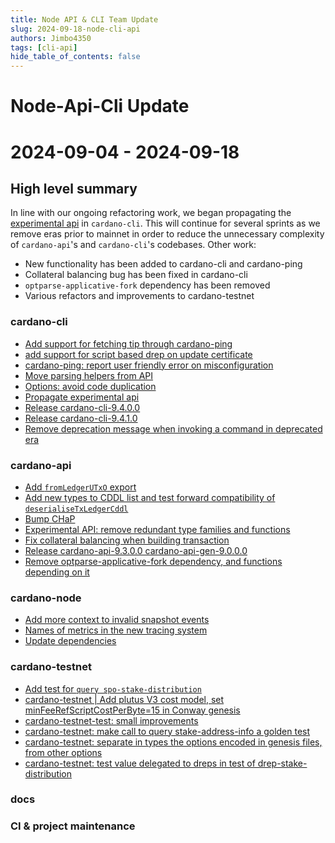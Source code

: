 ```yaml
---
title: Node API & CLI Team Update
slug: 2024-09-18-node-cli-api
authors: Jimbo4350
tags: [cli-api]
hide_table_of_contents: false
---
```


# Node-Api-Cli Update
# 2024-09-04 - 2024-09-18

## High level summary

In line with our ongoing refactoring work, we began propagating the [experimental api](https://github.com/input-output-hk/cardano-node-wiki/wiki/ADR-4-Support-only-for-mainnet-and-upcoming-eras) in `cardano-cli`. This will continue for several sprints as we remove eras prior to mainnet in order to reduce the unnecessary complexity of `cardano-api`'s and `cardano-cli`'s codebases. Other work:
- New functionality has been added to cardano-cli and cardano-ping
- Collateral balancing bug has been fixed in cardano-cli
- `optparse-applicative-fork` dependency has been removed
- Various refactors and improvements to cardano-testnet

### cardano-cli
- [Add support for fetching tip through cardano-ping](https://github.com/IntersectMBO/cardano-cli/pull/888)
- [add support for script based drep on update certificate](https://github.com/IntersectMBO/cardano-cli/pull/884)
- [cardano-ping: report user friendly error on misconfiguration](https://github.com/IntersectMBO/cardano-cli/pull/893)
- [Move parsing helpers from API](https://github.com/IntersectMBO/cardano-cli/pull/894)
- [Options: avoid code duplication](https://github.com/IntersectMBO/cardano-cli/pull/890)
- [Propagate experimental api](https://github.com/IntersectMBO/cardano-cli/pull/853)
- [Release cardano-cli-9.4.0.0](https://github.com/IntersectMBO/cardano-cli/pull/885)
- [Release cardano-cli-9.4.1.0](https://github.com/IntersectMBO/cardano-cli/pull/889)
- [Remove deprecation message when invoking a command in deprecated era](https://github.com/IntersectMBO/cardano-cli/pull/887)

### cardano-api
- [Add `fromLedgerUTxO` export](https://github.com/IntersectMBO/cardano-api/pull/627)
- [Add new types to CDDL list and test forward compatibility of `deserialiseTxLedgerCddl`](https://github.com/IntersectMBO/cardano-api/pull/634)
- [Bump CHaP](https://github.com/IntersectMBO/cardano-api/pull/610)
- [Experimental API: remove redundant type families and functions](https://github.com/IntersectMBO/cardano-api/pull/625)
- [Fix collateral balancing when building transaction](https://github.com/IntersectMBO/cardano-api/pull/631)
- [Release cardano-api-9.3.0.0 cardano-api-gen-9.0.0.0 ](https://github.com/IntersectMBO/cardano-api/pull/628)
- [Remove optparse-applicative-fork dependency, and functions depending on it](https://github.com/IntersectMBO/cardano-api/pull/635)

### cardano-node
- [Add more context to invalid snapshot events](https://github.com/IntersectMBO/cardano-node/pull/5933)
- [Names of metrics in the new tracing system](https://github.com/IntersectMBO/cardano-node/pull/5905)
- [Update dependencies](https://github.com/IntersectMBO/cardano-node/pull/5979)

### cardano-testnet
- [Add test for `query spo-stake-distribution`](https://github.com/IntersectMBO/cardano-node/pull/5932)
- [cardano-testnet | Add plutus V3 cost model, set minFeeRefScriptCostPerByte=15 in Conway genesis](https://github.com/IntersectMBO/cardano-node/pull/5977)
- [cardano-testnet-test: small improvements](https://github.com/IntersectMBO/cardano-node/pull/5962)
- [cardano-testnet: make call to query stake-address-info a golden test](https://github.com/IntersectMBO/cardano-node/pull/5970)
- [cardano-testnet: separate in types the options encoded in genesis files, from other options](https://github.com/IntersectMBO/cardano-node/pull/5976)
- [cardano-testnet: test value delegated to dreps in test of drep-stake-distribution](https://github.com/IntersectMBO/cardano-node/pull/5961)

### docs

### CI & project maintenance
